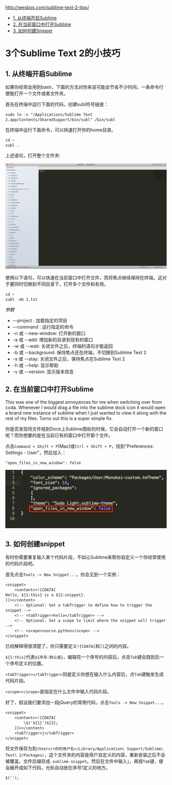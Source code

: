 http://wesbos.com/sublime-text-2-tips/

* <a href="#1">1. 从终端开启Sublime</a>
* <a href="#2">2. 在当前窗口中打开Sublime</a>
* <a href="#3">3. 如何创建Snippet</a>

# 3个Sublime Text 2的小技巧

## <a name="1">1. 从终端开启Sublime</a>

如果你经常会用到bash，下面的方法对你来说可能会节省不少时间。一条命令行便能打开一个文件或者文件夹。

首先在终端中运行下面的代码，创建subl符号链接：

	sudo ln -s "/Applications/Sublime Text 2.app/Contents/SharedSupport/bin/subl" /bin/subl

在终端中运行下面命令，可以快速打开你的home目录。

	cd ~
	subl .

上述语句，打开整个文件夹:

![打开整个文件夹](3_Helpful_Tips_ST2/OpenHomeFolder.png)

使用以下语句，可以快速在当前窗口中打开文件，而将焦点继续保持在终端。这对于要同时切换到不同目录下，打开多个文件和有用。

	cd ~
	subl -ab 1.txt

*参数*

* –-project <project>: 加载指定的项目
* –-command <command>: 运行指定的命令
* -n 或 --new-window: 打开新的窗口
* -a 或 --add: 增加新的目录到现有的窗口
* -w 或 --wait: 关闭文件之后，终端的语句才能返回
* -b 或 --background: 保持焦点还在终端，不切换到Sublime Text 2
* -s 或 --stay: 关闭文件之后，保持焦点在Sublime Text 2
* -h 或 --help: 显示帮助
* -v 或 --version: 显示版本信息
 
## <a name="2">2. 在当前窗口中打开Sublime</a>

This was one of the biggest annoyances for me when switching over from coda. Whenever I would drag a file into the sublime dock icon it would open a brand new instance of sublime when I just wanted to view it along with the rest of my files. Turns out this is a super simple fix.

你是否发现将文件拖到Dock上Sublime图标的时候，它会自动打开一个新的窗口呢？而你想要的是在当前已有的窗口中打开那个文件。

点击`Command + Shift + P`(Mac)或`Ctrl + Shift + P`，找到"Preferences: Settings - User"，然后加入：

	"open_files_in_new_window": false

![当前窗口下打开Sublime](3_Helpful_Tips_ST2/OpenInCurrentWindow.png)

## <a name="3">3. 如何创建snippet</a>

有时你需要重复输入某个代码片段，不如让Sublime来帮你自定义一个你经常使用的代码片段吧。

首先点击`Tools -> New Snippet...`，你会见到一个实例：


	<snippet>
		<content><![CDATA[
	Hello, ${1:this} is a ${2:snippet}.
	]]></content>
		<!-- Optional: Set a tabTrigger to define how to trigger the snippet -->
		<!-- <tabTrigger>hello</tabTrigger> -->
		<!-- Optional: Set a scope to limit where the snippet will trigger -->
		<!-- <scope>source.python</scope> -->
	</snippet>

已经解释得很清楚了，你只需要定义`![CDATA[`和`]]`之间的内容。

`${1:this}`代表`${序号:默认值}`，编辑完一个序号的内容后，点击`Tab`键会跳到后一个序号定义的位置。

`<tabTrigger></tabTrigger>`则是定义你想在输入什么内容后，点`Tab`键触发生成代码片段。

`<scope></scope>`是指定在什么文件中输入代码片段。

好了，假设我们要添加一段jQuery的常用代码，点击`Tools -> New Snippet...`，

	<snippet>
	    <content><![CDATA[
	    	\$('${1}')${2};
	    ]]></content>
	    <tabTrigger>j</tabTrigger>
	</snippet>

将文件保存为到`/Users/<你的用户名>/Library/Application\ Support/Sublime\ Text\ 2/Packages/`，这个文件夹的内容是用户自定义的内容，重新安装之后不会被覆盖，文件后缀存成`.sublime-snippet`。然后在文件中输入`j`，再按`Tab`键，便会展开成如下代码，光标自动放在序号1定义的地方。

	$('');

